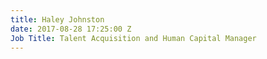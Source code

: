 ```yaml
---
title: Haley Johnston
date: 2017-08-28 17:25:00 Z
Job Title: Talent Acquisition and Human Capital Manager
---
```


